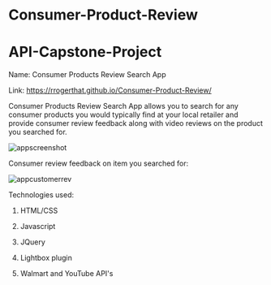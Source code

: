 # Consumer-Product-Review

# API-Capstone-Project

Name: Consumer Products Review Search App

Link: https://rrogerthat.github.io/Consumer-Product-Review/

Consumer Products Review Search App allows you to search for any consumer products you would typically find at your local retailer and
provide consumer review feedback along with video reviews on the product you searched for.

![appscreenshot](https://user-images.githubusercontent.com/33015217/39415288-449a1a3a-4bf6-11e8-879e-a36752c760e8.PNG)


Consumer review feedback on item you searched for:

![appcustomerrev](https://user-images.githubusercontent.com/33015217/46591111-43a60580-ca6d-11e8-833b-6838079220c4.PNG)


Technologies used:

1. HTML/CSS

2. Javascript

3. JQuery

4. Lightbox plugin

5. Walmart and YouTube API's
